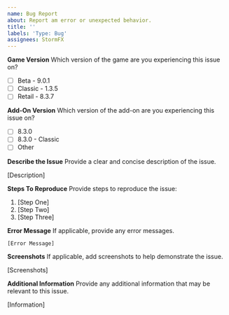 ```yaml
---
name: Bug Report
about: Report am error or unexpected behavior.
title: ''
labels: 'Type: Bug'
assignees: StormFX
---
```


**Game Version**
Which version of the game are you experiencing this issue on?

- [ ] Beta - 9.0.1
- [ ] Classic - 1.3.5
- [ ] Retail - 8.3.7

**Add-On Version**
Which version of the add-on are you experiencing this issue on?

- [ ] 8.3.0
- [ ] 8.3.0 - Classic
- [ ] Other

**Describe the Issue**
Provide a clear and concise description of the issue.

[Description]

**Steps To Reproduce**
Provide steps to reproduce the issue:

1. [Step One]
2. [Step Two]
3. [Step Three]

**Error Message**
If applicable, provide any error messages.

```text
[Error Message]
```

**Screenshots**
If applicable, add screenshots to help demonstrate the issue.

[Screenshots]

**Additional Information**
Provide any additional information that may be relevant to this issue.

[Information]

